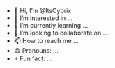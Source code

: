 - 👋 Hi, I’m @ItsCybrix
- 👀 I’m interested in ...
- 🌱 I’m currently learning ...
- 💞️ I’m looking to collaborate on ...
- 📫 How to reach me ...
- 😄 Pronouns: ...
- ⚡ Fun fact: ...

<!---
ItsCybrix/ItsCybrix is a ✨ special ✨ repository because its `README.md` (this file) appears on your GitHub profile.
You can click the Preview link to take a look at your changes.
--->
